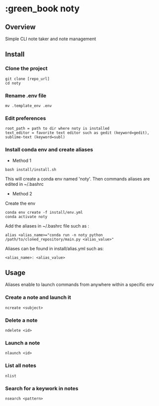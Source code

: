 # :green_book noty

## Overview
Simple CLI note taker and note management 

## Install

### Clone the project
```
git clone [repo_url]
cd noty
```

### Rename .env file
```
mv .template_env .env
```

### Edit preferences
```
root_path = path to dir where noty is installed  
text_editor = favorite text editor such as gedit (keyword=gedit), sublime-text (keyword=subl)
```

### Install conda env and create aliases
- Method 1
```
bash install/install.sh 
```

This will create a conda env named 'noty'. Then commands aliases are edited in ~/.bashrc  

- Method 2  

Create the env
```
conda env create -f install/env.yml
conda activate noty
```

Add the aliases in ~/.bashrc file such as :  
```
alias <alias_name>="conda run -n noty python /path/to/cloned_repository/main.py <alias_value>"
```

Aliases can be found in install/alias.yml such as:
```
<alias_name>: <alias_value>
```

## Usage
Aliases enable to launch commands from anywhere within a specific env

### Create a note and launch it
```
ncreate <subject>
```

### Delete a note
```
ndelete <id>
```

### Launch a note
```
nlaunch <id>
```

### List all notes
```
nlist
```

### Search for a keywork in notes
```
nsearch <pattern>
```
